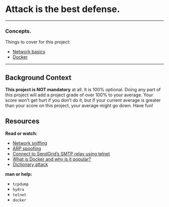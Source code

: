 # Attack is the best defense.

-----
### Concepts.
Things to cover for this project:
* [Network basics](https://intranet.alxswe.com/concepts/33)
* [Docker](https://intranet.alxswe.com/concepts/65)

-----
## Background Context
**This project is NOT mandatory** at all. It is 100% optional. Doing any part of this project will add a project grade of over 100% to your average. Your score won’t get hurt if you don’t do it, but if your current average is greater than your score on this project, your average might go down. Have fun!

## Resources
**Read or watch:**
* [Network sniffing](https://intranet.alxswe.com/rltoken/eF4956aQFYnhS_i6IF9R-g)
* [ARP spoofing](https://intranet.alxswe.com/rltoken/RK-4WtV0YCSETDSG9lr1hw)
* [Connect to SendGrid’s SMTP relay using telnet](https://intranet.alxswe.com/rltoken/twuD5E9_-V2z1zfW5nXyyg)
* [What is Docker and why is it popular?](https://intranet.alxswe.com/rltoken/56VrRmkBHFq2OKLM_FQA6w)
* [Dictionary attack](https://intranet.alxswe.com/rltoken/dbAwbf71VVSCTOfeR1NRmg)

**man or help:**
* `tcpdump`
* `hydra`
* `telnet`
* `docker`